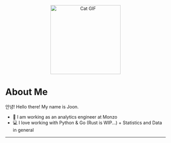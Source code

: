 <p align="center">

  <img src="https://media.tenor.com/images/88c98b0328623a28d199a35e2e8a3fb9/tenor.gif" alt="Cat GIF" width="220" height="217">
  
</p>

# About Me
안녕! Hello there! My name is Joon.

- 📖  I am working as an analytics engineer at Monzo
- 💻 I love working with Python & Go (Rust is WIP...) + Statistics and Data in general
----


